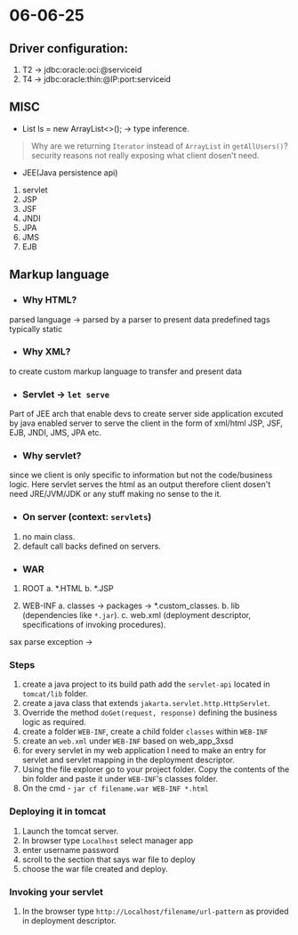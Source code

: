 # 06-06-25

## Driver configuration:

1. T2 -> jdbc:oracle:oci:@serviceid
2. T4 -> jdbc:oracle:thin:@IP:port:serviceid

## MISC

- List<User> ls = new ArrayList<>(); -> type inference.

> Why are we returning `Iterator` instead of `ArrayList` in `getAllUsers()`?
security reasons
not really exposing what client dosen't need.

- JEE(Java persistence api)

1. servlet
2. JSP
3. JSF
4. JNDI
5. JPA
6. JMS
7. EJB

## Markup language

- ### Why HTML?

parsed language -> parsed by a parser
to present data
predefined tags
typically static

- ### Why XML?

to create custom markup language
to transfer and present data

- ### Servlet -> `let serve`

Part of JEE arch that enable devs to create server side application excuted by java enabled server to serve the client in the form of xml/html
JSP, JSF, EJB, JNDI, JMS, JPA etc.

- ### Why servlet?

since we client is only specific to information but not the code/business logic. Here servlet serves the html as an output therefore client dosen't need JRE/JVM/JDK or any stuff making no sense to the it. 

- ### On server (context: `servlets`)

1. no main class.
2. default call backs defined on servers.

- ### WAR

1. ROOT
    a. *.HTML
    b. *.JSP

2. WEB-INF
    a. classes -> packages -> *.custom_classes.
    b. lib (dependencies like `*.jar`).
    c. web.xml (deployment descriptor, specifications of invoking procedures).

sax parse exception -> 

### Steps

1. create a java project to its build path add the `servlet-api` located in `tomcat/lib` folder.
2. create a java class that extends `jakarta.servlet.http.HttpServlet`.
3. Override the method `doGet(request, response)` defining the business logic as required.
4. create a folder `WEB-INF`, create a child folder `classes` within `WEB-INF`
5. create an `web.xml` under `WEB-INF` based on web_app_3xsd
6. for every servlet in my web application I need to make an entry for servlet and servlet mapping in the deployment descriptor.
7. Using the file explorer go to your project folder. Copy the contents of the bin folder and paste it under `WEB-INF`'s classes folder.
8. On the cmd - `jar cf filename.war WEB-INF *.html`

### Deploying it in tomcat

1. Launch the tomcat server.
2. In browser type `Localhost` select manager app
3. enter username password
4. scroll to the section that says war file to deploy
5. choose the war file created and deploy.

### Invoking your servlet

1. In the browser type `http://Localhost/filename/url-pattern` as provided in deployment descriptor.